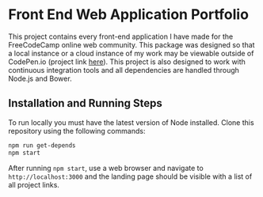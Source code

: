 # Front End Web Application Portfolio

This project contains every front-end application I have made for the FreeCodeCamp online web community. This package
was designed so that a local instance or a cloud instance of my work may be viewable outside of CodePen.io (project link
[here](http://codepen.io/synflyn28/)). This project is also designed to work with continuous integration tools and all
dependencies are handled through Node.js and Bower.

## Installation and Running Steps

To run locally you must have the latest version of Node installed. Clone this repository using the following commands:

```bash
npm run get-depends
npm start
```

After running ```npm start```, use a web browser and navigate to ```http://localhost:3000``` and the landing page should be
visible with a list of all project links.